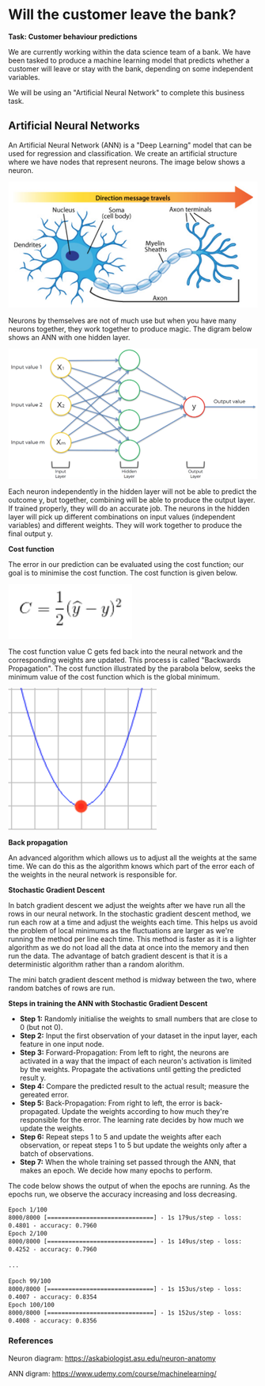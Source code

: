 # Will the customer leave the bank?

**Task: Customer behaviour predictions**

We are currently working within the data science team of a bank. We have been tasked to produce a machine learning model that predicts whether a customer will leave or stay with the bank, depending on some independent variables. 

We will be using an "Artificial Neural Network" to complete this business task.

## Artificial Neural Networks

An Artificial Neural Network (ANN) is a "Deep Learning" model that can be used for regression and classification. We create an artificial structure where we have nodes that represent neurons. The image below shows a neuron.

<img src = 'Screen1.png' width='700'>

Neurons by themselves are not of much use but when you have many neurons together, they work together to produce magic. The digram below shows an ANN with one hidden layer.

<img src = 'Screen2.png' width='700'>

Each neuron independently in the hidden layer will not be able to predict the outcome y, but together, combining will be able to produce the output layer. If trained properly, they will do an accurate job.
The neurons in the hidden layer will pick up different combinations on input values (independent variables) and different weights. They will work together to produce the final output y.

**Cost function**

The error in our prediction can be evaluated using the cost function; our goal is to minimise the cost function. The cost function is given below.

<img src = 'Screen3.png' width='250'>

The cost function value C gets fed back into the neural network and the corresponding weights are updated. This process is called "Backwards Propagation". The cost function illustrated by the parabola below, seeks the minimum value of the cost function which is the global minimum.

<img src = 'Screen4.png' width='300'>

**Back propagation**

An advanced algorithm which allows us to adjust all the weights at the same time. We can do this as the algorithm knows which part of the error each of the weights in the neural network is responsible for.

**Stochastic Gradient Descent**

In batch gradient descent we adjust the weights after we have run all the rows in our neural network. In the stochastic gradient descent  method, we run each row at a time and adjust the weights each time. This helps us avoid the problem of local minimums as the fluctuations are larger as we're running the method per line each time. This method is faster as it is a lighter algorithm as we do not load all the data at once into the memory and then run the data. The advantage of batch gradient descent is that it is a deterministic algorithm rather than a random alorithm. 

The mini batch gradient descent method is midway between the two, where random batches of rows are run.

**Steps in training the ANN with Stochastic Gradient Descent**

- **Step 1:** Randomly initialise the weights to small numbers that are close to 0 (but not 0).
- **Step 2:** Input the first observation of your dataset in the input layer, each feature in one input node.
- **Step 3:** Forward-Propagation: From left to right, the neurons are activated in a way that the impact of each neuron's activation is limited by the weights. Propagate the activations until getting the predicted result y.
- **Step 4:** Compare the predicted result to the actual result; measure the gereated error.
- **Step 5:** Back-Propagation: From right to left, the error is back-propagated. Update the weights according to how much they're responsible for the error. The learning rate decides by how much we update the weights. 
- **Step 6:** Repeat steps 1 to 5 and update the weights after each observation, or repeat steps 1 to 5 but update the weights only after a batch of observations.
- **Step 7:** When the whole training set passed through the ANN, that makes an epoch. We decide how many epochs to perform.

The code below shows the output of when the epochs are running. As the epochs run, we observe the accuracy increasing and loss decreasing.

```
Epoch 1/100
8000/8000 [==============================] - 1s 179us/step - loss: 0.4801 - accuracy: 0.7960
Epoch 2/100
8000/8000 [==============================] - 1s 149us/step - loss: 0.4252 - accuracy: 0.7960

...

Epoch 99/100
8000/8000 [==============================] - 1s 153us/step - loss: 0.4007 - accuracy: 0.8354
Epoch 100/100
8000/8000 [==============================] - 1s 152us/step - loss: 0.4008 - accuracy: 0.8356
```
### References

Neuron diagram:  https://askabiologist.asu.edu/neuron-anatomy

ANN digram: https://www.udemy.com/course/machinelearning/
